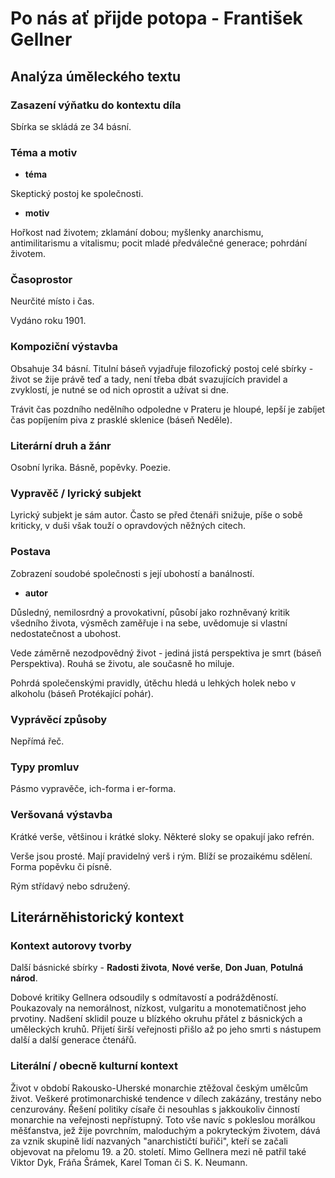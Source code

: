 # Po nás ať přijde potopa - František Gellner

## Analýza úměleckého textu

### Zasazení výňatku do kontextu díla

Sbírka se skládá ze 34 básní.

### Téma a motiv

- **téma**

Skeptický postoj ke společnosti.

- **motiv**

Hořkost nad životem; zklamání dobou; myšlenky anarchismu, antimilitarismu a vitalismu; pocit mladé předválečné generace; pohrdání životem.

### Časoprostor

Neurčité místo i čas.

Vydáno roku 1901.

### Kompoziční výstavba

Obsahuje 34 básní. Titulní báseň vyjadřuje filozofický postoj celé sbírky - život se žije právě teď a tady, není třeba dbát svazujících pravidel a zvyklostí, je nutné se od nich oprostit a užívat si dne.

Trávit čas pozdního nedělního odpoledne v Prateru je hloupé, lepší je zabíjet čas popíjením piva z prasklé sklenice (báseň Neděle).

### Literární druh a žánr

Osobní lyrika. Básně, popěvky. Poezie.

### Vypravěč / lyrický subjekt

Lyrický subjekt je sám autor. Často se před čtenáři snižuje, píše o sobě kriticky, v duši však touží o opravdových něžných citech.

### Postava

Zobrazení soudobé společnosti s její ubohostí a banálností.

- **autor**

Důsledný, nemilosrdný a provokativní, působí jako rozhněvaný kritik všedního života, výsměch zaměřuje i na sebe, uvědomuje si vlastní nedostatečnost a ubohost.

Vede záměrně nezodpovědný život - jediná jistá perspektiva je smrt (báseň Perspektiva). Rouhá se životu, ale současně ho miluje.

Pohrdá společenskými pravidly, útěchu hledá u lehkých holek nebo v alkoholu (báseň Protékající pohár).

### Vyprávěcí způsoby

Nepřímá řeč.

### Typy promluv

Pásmo vypravěče, ich-forma i er-forma.

### Veršovaná výstavba

Krátké verše, většinou i krátké sloky. Některé sloky se opakují jako refrén. 

Verše jsou prosté. Mají pravidelný verš i rým. Blíží se prozaikému sdělení. Forma popěvku či písně.

Rým střídavý nebo sdružený.

## Literárněhistorický kontext

### Kontext autorovy tvorby

Další básnické sbírky - **Radosti života**, **Nové verše**, **Don Juan**, **Potulná národ**.

Dobové kritiky Gellnera odsoudily s odmítavostí a podrážděností. Poukazovaly na nemorálnost, nízkost, vulgaritu a monotematičnost jeho prvotiny. Nadšení sklidil pouze u blízkého okruhu přátel z básnických a uměleckých kruhů. Přijetí širší veřejnosti přišlo až po jeho smrti s nástupem další a další generace čtenářů.

### Literální / obecně kulturní kontext

Život v období Rakousko-Uherské monarchie ztěžoval českým umělcům život. Veškeré protimonarchiské tendence v dílech zakázány, trestány nebo cenzurovány. Řešení politiky císaře či nesouhlas s jakkoukoliv činností monarchie na veřejnosti nepřístupný. Toto vše navíc s pokleslou morálkou měšťanstva, jež žije povrchním, maloduchým a pokryteckým životem, dává za vznik skupině lidí nazvaných "anarchističtí buřiči", kteří se začali objevovat na přelomu 19. a 20. století. Mimo Gellnera mezi ně patřil také Viktor Dyk, Fráňa Šrámek, Karel Toman či S. K. Neumann.
